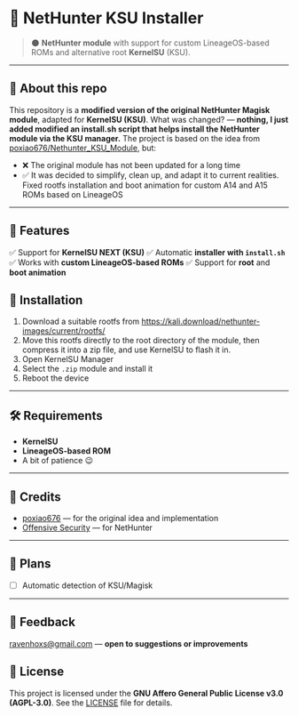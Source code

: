 # 📱 NetHunter KSU Installer

> 🌑 **NetHunter module** with support for custom LineageOS-based ROMs and alternative root **KernelSU** (KSU).

---

## 📌 About this repo

This repository is a **modified version of the original NetHunter Magisk module**, adapted for **KernelSU (KSU)**.
What was changed? — **nothing, I just added modified an install.sh script that helps install the NetHunter module via the KSU manager.**
The project is based on the idea from [poxiao676/Nethunter_KSU_Module](https://github.com/poxiao676/Nethunter_KSU_Module), but:

- ❌ The original module has not been updated for a long time
- ✅ It was decided to simplify, clean up, and adapt it to current realities. Fixed rootfs installation and boot animation
for custom A14 and A15 ROMs based on LineageOS

---

## 🚀 Features

✅ Support for **KernelSU NEXT (KSU)**
✅ Automatic **installer with `install.sh`** 
✅ Works with **custom LineageOS-based ROMs**
✅ Support for **root** and **boot animation**

## 🧠 Installation
1. Download a suitable rootfs from https://kali.download/nethunter-images/current/rootfs/
2. Move this rootfs directly to the root directory of the module, then compress it into a zip file, and use KernelSU to flash it in.
3. Open KernelSU Manager
4. Select the `.zip` module and install it
5. Reboot the device

---

## 🛠️ Requirements

- **KernelSU**  
- **LineageOS-based ROM**
- A bit of patience 😉

---

## 🧾 Credits

- [poxiao676](https://github.com/poxiao676) — for the original idea and implementation
- [Offensive Security](https://www.kali.org/) — for NetHunter

---

## 🐾 Plans

- [ ] Automatic detection of KSU/Magisk

---

## 💬 Feedback  
ravenhoxs@gmail.com — **open to suggestions or improvements**

## 📜 License  
This project is licensed under the **GNU Affero General Public License v3.0 (AGPL-3.0)**.
See the [LICENSE](LICENSE) file for details.
